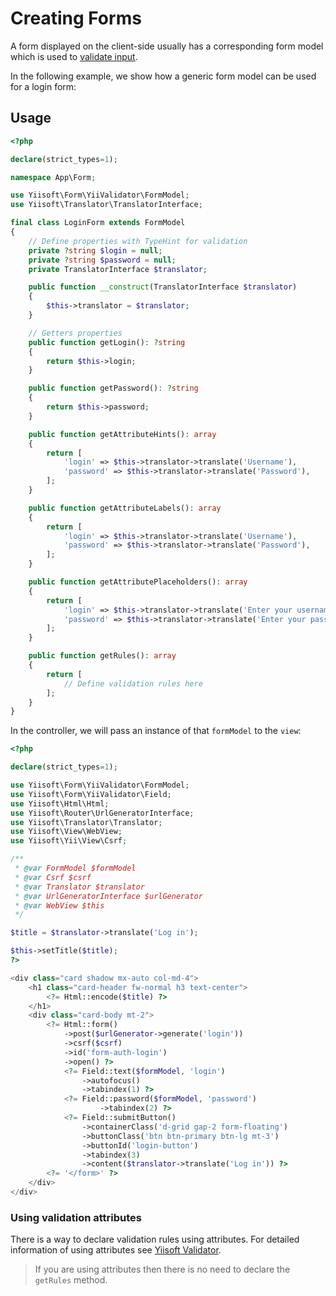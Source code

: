 # Creating Forms

A form displayed on the client-side usually has a corresponding form model which is used to
[validate input](https://github.com/yiisoft/validator).

In the following example, we show how a generic form model can be used for a login form:

## Usage

```php
<?php

declare(strict_types=1);

namespace App\Form;

use Yiisoft\Form\YiiValidator\FormModel;
use Yiisoft\Translator\TranslatorInterface;

final class LoginForm extends FormModel
{
    // Define properties with TypeHint for validation
    private ?string $login = null;
    private ?string $password = null;
    private TranslatorInterface $translator;

    public function __construct(TranslatorInterface $translator)
    {
        $this->translator = $translator;
    }

    // Getters properties
    public function getLogin(): ?string
    {
        return $this->login;
    }

    public function getPassword(): ?string
    {
        return $this->password;
    }

    public function getAttributeHints(): array
    {
        return [
            'login' => $this->translator->translate('Username'),
            'password' => $this->translator->translate('Password'),
        ];
    }

    public function getAttributeLabels(): array
    {
        return [
            'login' => $this->translator->translate('Username'),
            'password' => $this->translator->translate('Password'),
        ];
    }

    public function getAttributePlaceholders(): array
    {
        return [
            'login' => $this->translator->translate('Enter your username'),
            'password' => $this->translator->translate('Enter your password'),
        ];
    }

    public function getRules(): array
    {
        return [
            // Define validation rules here
        ];
    }
}
```

In the controller, we will pass an instance of that `formModel` to the `view`:

```php
<?php

declare(strict_types=1);

use Yiisoft\Form\YiiValidator\FormModel;
use Yiisoft\Form\YiiValidator\Field;
use Yiisoft\Html\Html;
use Yiisoft\Router\UrlGeneratorInterface;
use Yiisoft\Translator\Translator;
use Yiisoft\View\WebView;
use Yiisoft\Yii\View\Csrf;

/**
 * @var FormModel $formModel
 * @var Csrf $csrf
 * @var Translator $translator
 * @var UrlGeneratorInterface $urlGenerator
 * @var WebView $this
 */

$title = $translator->translate('Log in');

$this->setTitle($title);
?>

<div class="card shadow mx-auto col-md-4">
    <h1 class="card-header fw-normal h3 text-center">
        <?= Html::encode($title) ?>
    </h1>
    <div class="card-body mt-2">
        <?= Html::form()
            ->post($urlGenerator->generate('login'))
            ->csrf($csrf)
            ->id('form-auth-login')
            ->open() ?>
            <?= Field::text($formModel, 'login')
                ->autofocus()
                ->tabindex(1) ?>
            <?= Field::password($formModel, 'password')
                    ->tabindex(2) ?>
            <?= Field::submitButton()
                ->containerClass('d-grid gap-2 form-floating')
                ->buttonClass('btn btn-primary btn-lg mt-3')
                ->buttonId('login-button')
                ->tabindex(3)
                ->content($translator->translate('Log in')) ?>
        <?= '</form>' ?>
    </div>
</div>
```

### Using validation attributes

There is a way to declare validation rules using attributes.
For detailed information of using attributes see [Yiisoft Validator](https://github.com/yiisoft/validator).

> If you are using attributes then there is no need to declare the `getRules` method.
